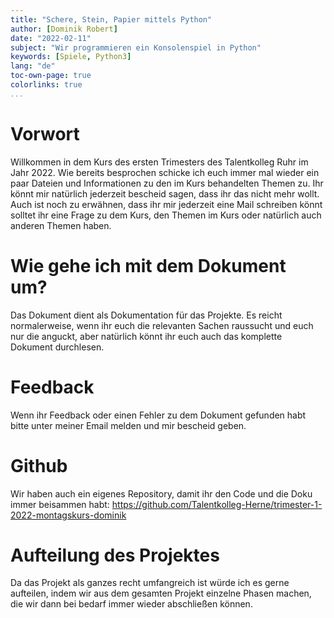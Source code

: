 ```yaml
---
title: "Schere, Stein, Papier mittels Python"
author: [Dominik Robert]
date: "2022-02-11"
subject: "Wir programmieren ein Konsolenspiel in Python"
keywords: [Spiele, Python3]
lang: "de"
toc-own-page: true
colorlinks: true
...
```


# Vorwort 
Willkommen in dem Kurs des ersten Trimesters des Talentkolleg Ruhr im Jahr 2022. Wie bereits besprochen schicke ich euch immer mal wieder ein paar Dateien und Informationen zu den im Kurs behandelten Themen zu. Ihr könnt mir natürlich jederzeit bescheid sagen, dass ihr das nicht mehr wollt. Auch ist noch zu erwähnen, dass ihr mir jederzeit eine Mail schreiben könnt solltet ihr eine Frage zu dem Kurs, den Themen im Kurs oder natürlich auch anderen Themen haben. 

# Wie gehe ich mit dem Dokument um?
Das Dokument dient als Dokumentation für das Projekte. Es reicht normalerweise, wenn ihr euch die relevanten Sachen raussucht und euch nur die anguckt, aber natürlich könnt ihr euch auch das komplette Dokument durchlesen. 

# Feedback 
Wenn ihr Feedback oder einen Fehler zu dem Dokument gefunden habt bitte unter meiner Email melden und mir bescheid geben. 

# Github
Wir haben auch ein eigenes Repository, damit ihr den Code und die Doku immer beisammen habt:
https://github.com/Talentkolleg-Herne/trimester-1-2022-montagskurs-dominik

# Aufteilung des Projektes
Da das Projekt als ganzes recht umfangreich ist würde ich es gerne aufteilen, indem wir aus dem gesamten Projekt einzelne Phasen machen, die wir dann bei bedarf immer wieder abschließen können.
